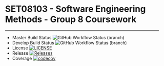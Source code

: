 # SET08103 - Software Engineering Methods - Group 8 Coursework
***
* Master Build Status ![GitHub Workflow Status (branch)](https://img.shields.io/github/workflow/status/mattix7771/Group_8_SEM_CW/Coursework%20Workflow/master)
* Develop Build Status ![GitHub Workflow Status (branch)](https://img.shields.io/github/workflow/status/mattix7771/Group_8_SEM_CW/Coursework%20Workflow/develop)
* License [![LICENSE](https://img.shields.io/github/license/mattix7771/Group_8_SEM_CW.svg?style=flat-square)](https://github.com/mattix7771/Group_8_SEM_CW/blob/master/LICENSE)
* Release [![Releases](https://img.shields.io/github/release/mattix7771/Group_8_SEM_CW/all.svg?style=flat-square)](https://github.com/mattix7771/Group_8_SEM_CW/releases)
* Coverage [![codecov](https://codecov.io/gh/mattix7771/sem/branch/master/graph/badge.svg?token=QDCX52HUP4)](https://codecov.io/gh/mattix7771/sem)